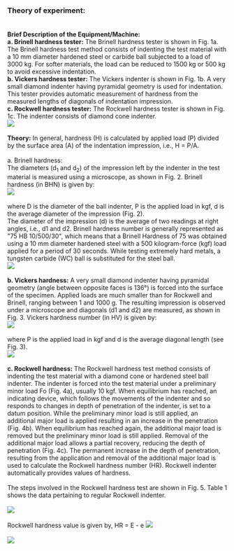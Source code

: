 ### Theory of experiment:<br><br>
<b>Brief Description of the Equipment/Machine: </b><br>
<b>a. Brinell hardness tester:</b> The Brinell hardness tester is shown in Fig. 1a. The Brinell hardness test method consists of indenting the test material with a 10 mm diameter hardened steel or carbide ball subjected to a load of 3000 kg. For softer materials, the load can be reduced to 1500 kg or 500 kg to avoid excessive indentation. <br>
<b>b. Vickers hardness tester:</b> The Vickers indenter is shown in Fig. 1b. A very small diamond indenter having pyramidal geometry is used for indentation. This tester provides automatic measurement of hardness from the measured lengths of diagonals of indentation impression.<br>
<b>c. Rockwell hardness tester:</b> The Rockwell hardness tester is shown in Fig. 1c. The indenter consists of diamond cone indenter.<br> 
<image src="images/image 1.png"><br><br>
<b>Theory:</b> In general, hardness (H) is calculated by applied load (P) divided by the surface area (A) of the indentation impression, i.e., H = P/A.<br> 
<br>a. Brinell hardness:</br> The diameters (d<sub>1</sub> and d<sub>2</sub>) of the impression left by the indenter in the test material is measured using a microscope, as shown in Fig. 2. Brinell hardness (in BHN) is given by:<br>
<image src="images/image f.png"><br><br>
where D is the diameter of the ball indenter, P is the applied load in kgf, d is the average diameter of the impression (Fig. 2).<br>
The diameter of the impression (d) is the average of two readings at right angles, i.e., d1 and d2. Brinell hardness number is generally represented as "75 HB 10/500/30", which means that a Brinell Hardness of 75 was obtained using a 10 mm diameter hardened steel with a 500 kilogram-force (kgf) load applied for a period of 30 seconds. While testing extremely hard metals, a tungsten carbide (WC) ball is substituted for the steel ball.<br>
<image src="images/image2.png"><br><br>
<b>b. Vickers hardness:</b> A very small diamond indenter having pyramidal geometry (angle between opposite faces is 136°) is forced into the surface of the specimen. Applied loads are much smaller than for Rockwell and Brinell, ranging between 1 and 1000 g. The resulting impression is observed under a microscope and diagonals (d1 and d2) are measured, as shown in Fig. 3. Vickers hardness number (in HV) is given by:<br>
<image src="images/imagef2.png"><br><br>
where P is the applied load in kgf and d is the average diagonal length (see Fig. 3).<br>
<image src="images/image3.png"><br><br>
<b>c. Rockwell hardness:</b> The Rockwell hardness test method consists of indenting the test material with a diamond cone or hardened steel ball indenter. The indenter is forced into the test material under a preliminary minor load Fo (Fig. 4a), usually 10 kgf. When equilibrium has reached, an indicating device, which follows the movements of the indenter and so responds to changes in depth of penetration of the indenter, is set to a datum position. While the preliminary minor load is still applied, an additional major load is applied resulting in an increase in the penetration (Fig. 4b). When equilibrium has reached again, the additional major load is removed but the preliminary minor load is still applied. Removal of the additional major load allows a partial recovery, reducing the depth of penetration (Fig. 4c). The permanent increase in the depth of penetration, resulting from the application and removal of the additional major load is used to calculate the Rockwell hardness number (HR). Rockwell indenter automatically provides values of hardness.<br><br>
The steps involved in the Rockwell hardness test are shown in Fig. 5. Table 1 shows the data pertaining to regular Rockwell indenter. <br><br>
<image src="images/image4.png"><br><br>
Rockwell hardness value is given by, HR = E - e 
<image src="images/image5.png"><br><br>
<image src="images/image6.png">


